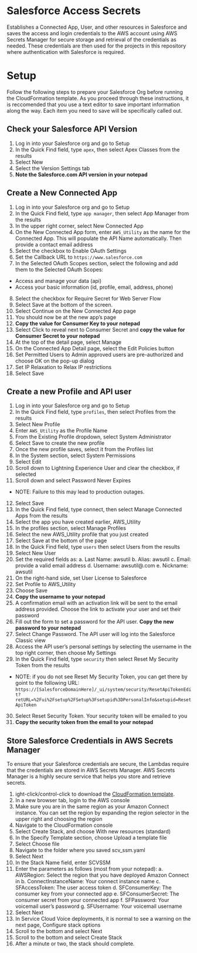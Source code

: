 # Salesforce Access Secrets
Establishes a Connected App, User, and other resources in Salesforce and saves the access and login credentials to the AWS account using AWS Secrets Manager for secure storage and retrieval of the credentials as needed. These credentials are then used for the projects in this repository where authentication with Salesforce is required.

# Setup
Follow the following steps to prepare your Salesforce Org before running the CloudFormation template. As you proceed through these instructions, it is reccomended that you use a text editor to save important information along the way. Each item you need to save will be specifically called out.

## Check your Salesforce API Version
1. Log in into your Salesforce org and go to Setup 
2.	In the Quick Find field, type `apex`, then select Apex Classes from the results 
3.	Select New
4.	Select the Version Settings tab
5.	**Note the Salesforce.com API version in your notepad**

## Create a New Connected App
1.	Log in into your Salesforce org and go to Setup 
2.	In the Quick Find field, type `app manager`, then select App Manager from the results 
3.	In the upper right corner, select New Connected App
4.	On the New Connected App form, enter `AWS_Utility` as the name for the Connected App. This will populate the API Name automatically. Then provide a contact email address
5.	Select the checkbox to Enable OAuth Settings 
6.	Set the Callback URL to `https://www.salesforce.com`
7.	In the Selected OAuth Scopes section, select the following and add them to the Selected OAuth Scopes:
  * Access and manage your data (api)
  * Access your basic information (id, profile, email, address, phone)
8.	Select the checkbox for Require Secret for Web Server Flow
9.	Select Save at the bottom of the screen.
10.	Select Continue on the New Connected App page
11.	You should now be at the new app’s page
12.	**Copy the value for Consumer Key to your notepad**
13.	Select Click to reveal next to Consumer Secret and **copy the value for Consumer Secret to your notepad**
14.	At the top of the detail page, select Manage
15.	On the Connected App Detail page, select the Edit Policies button
16.	Set Permitted Users to Admin approved users are pre-authorized and choose OK on the pop-up dialog
17.	Set IP Relaxation to Relax IP restrictions
18.	Select Save

## Create a new Profile and API user
1.	Log in into your Salesforce org and go to Setup 
2.	In the Quick Find field, type `profiles`, then select Profiles from the results 
3.	Select New Profile
4.	Enter `AWS_Utility` as the Profile Name
5.	From the Existing Profile dropdown, select System Administrator
6.	Select Save to create the new profile
7.	Once the new profile saves, select it from the Profiles list
8.	In the System section, select System Permissions
9.	Select Edit
10.	Scroll down to Lightning Experience User and clear the checkbox, if selected
11.	Scroll down and select Password Never Expires 
  * NOTE: Failure to this may lead to production outages.
12.	Select Save
13.	In the Quick Find field, type connect, then select Manage Connected Apps from the results 
14.	Select the app you have created earlier, AWS_Utility 
15.	In the profiles section, select Manage Profiles
16.	Select the new AWS_Utility profile that you just created
17.	Select Save at the bottom of the page
18.	In the Quick Find field, type `users` then select Users from the results 
19.	Select New User
20.	Set the required fields as:
  a.	Last Name: awsutil
  b.	Alias: awsutil
  c.	Email: provide a valid email address
  d.	Username: awsutil@<yoursalesforcedomain>.com
  e.	Nickname: awsutil
21.	On the right-hand side, set User License to Salesforce
22.	Set Profile to AWS_Utility
23.	Choose Save
24.	**Copy the username to your notepad**
25.	A confirmation email with an activation link will be sent to the email address provided. Choose the link to activate your user and set their password
26.	Fill out the form to set a password for the API user. **Copy the new password to your notepad**
27.	Select Change Password. The API user will log into the Salesforce Classic view
28.	Access the API user’s personal settings by selecting the username in the top right corner, then choose My Settings 
29.	In the Quick Find field, type `security` then select Reset My Security Token from the results
  - NOTE: if you do not see Reset My Security Token, you can get there by goint to the following URL: `https://[SalesforceDomainHere]/_ui/system/security/ResetApiTokenEdit?retURL=%2Fui%2Fsetup%2FSetup%3Fsetupid%3DPersonalInfo&setupid=ResetApiToken`
30.	Select Reset Security Token. Your security token will be emailed to you
31.	**Copy the security token from the email to your notepad**

## Store Salesforce Credentials in AWS Secrets Manager
To ensure that your Salesforce credentials are secure, the Lambdas require that the credentials are stored in AWS Secrets Manager. AWS Secrets Manager is a highly secure service that helps you store and retrieve secrets.

1.	ight-click/control-click to download the [CloudFormation template](../../../../../raw/master/common/SCV-SalesforceAccessSecrets/CloudFormation/scv-ssm.yaml).
2. In a new browser tab, login to the AWS console
3.	Make sure you are in the same region as your Amazon Connect instance. You can set the region by expanding the region selector in the upper right and choosing the region
4.	Navigate to the CloudFormation console
5.	Select Create Stack, and choose With new resources (standard)
6.	In the Specify Template section, choose Upload a template file
7.	Select Choose file
8.	Navigate to the folder where you saved scv_ssm.yaml
9.	Select Next
10.	In the Stack Name field, enter SCVSSM
11.	Enter the parameters as follows (most from your notepad):
  a.	AWSRegion: Select the region that you have deployed Amazon Connect in
  b.	ConnectInstanceName: Your connect instance name
  c.	SFAccessToken: The user access token
  d.	SFConsumerKey: The consumer key from your connected app
  e.	SFConsumerSecret: The consumer secret from your connected app
  f.	SFPassword: Your voicemail user’s password
  g.	SFUsername: Your voicemail username
12.	Select Next
13.	In Service Cloud Voice deployments, it is normal to see a warning on the next page, Configure stack options
14.	Scroll to the bottom and select Next
15.	Scroll to the bottom and select Create Stack
16.	After a minute or two, the stack should complete.
